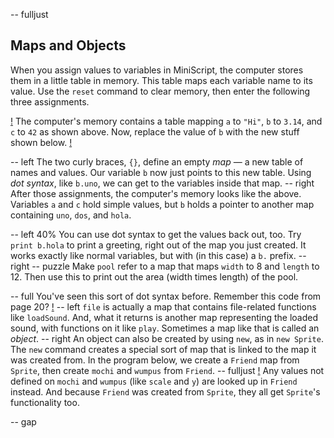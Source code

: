 -- fulljust
## Maps and Objects

When you assign values to variables in MiniScript, the computer stores them in a little table in memory.  This table maps each variable name to its value.  Use the `reset` command to clear memory, then enter the following three assignments. 

[!](p42-mapScreen1.png)
The computer's memory contains a table mapping `a` to `"Hi"`, `b` to `3.14`, and `c` to `42` as shown above.  Now, replace the value of `b` with the new stuff shown below.
[!](p42-mapScreen2.png)

-- left
The two curly braces, `{}`, define an empty *map* — a new table of names and values.  Our variable `b` now just points to this new table.  Using *dot syntax*, like `b.uno`, we can get to the variables inside that map.
-- right
After those assignments, the computer's memory looks like the above.  Variables `a` and `c` hold simple values, but `b` holds a pointer to another map containing `uno`, `dos`, and `hola`.

-- left 40%
You can use dot syntax to get the values back out, too.  Try `print b.hola` to print a greeting, right out of the map you just created.  It works exactly like normal variables, but with (in this case) a `b.` prefix.
-- right
-- puzzle
Make `pool` refer to a map that maps `width` to 8 and `length` to 12.  Then use this to print out the area (width times length) of the pool.

-- full
You've seen this sort of dot syntax before.  Remember this code from page 20?
[!](p42-listing1.png)
-- left
`file` is actually a map that contains file-related functions like `loadSound`.  And, what it returns is another map representing the loaded sound, with functions on it like `play`.  Sometimes a map like that is called an *object*.
-- right
An object can also be created by using `new`, as in `new Sprite`.  The `new` command creates a special sort of map that is linked to the map it was created from.  In the program below, we create a `Friend` map from `Sprite`, then create `mochi` and `wumpus` from `Friend`.
-- fulljust
[!](p42-listing2.png)
Any values not defined on `mochi` and `wumpus` (like `scale` and `y`) are looked up in `Friend` instead.  And because `Friend` was created from `Sprite`, they all get `Sprite`'s functionality too.

-- gap

